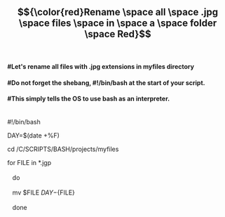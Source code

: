 ## $${\color{red}Rename \space all \space .jpg \space files \space in \space a \space folder \space Red}$$<br />
#### #Let's rename all files with .jpg extensions in myfiles directory<br />
#### #Do not forget the shebang, #!/bin/bash at the start of your script.<br />
#### #This simply tells the OS to use bash as an interpreter.<br /><br />

#!/bin/bash

DAY=$(date +%F)

cd /C/SCRIPTS/BASH/projects/myfiles

for FILE in *.jgp<br /><br />
$\hspace{5pt}$  do<br /><br />
    $\hspace{5pt}$ mv $FILE ${DAY}-${FILE}<br /><br />
 $\hspace{5pt}$ done<br /><br />
